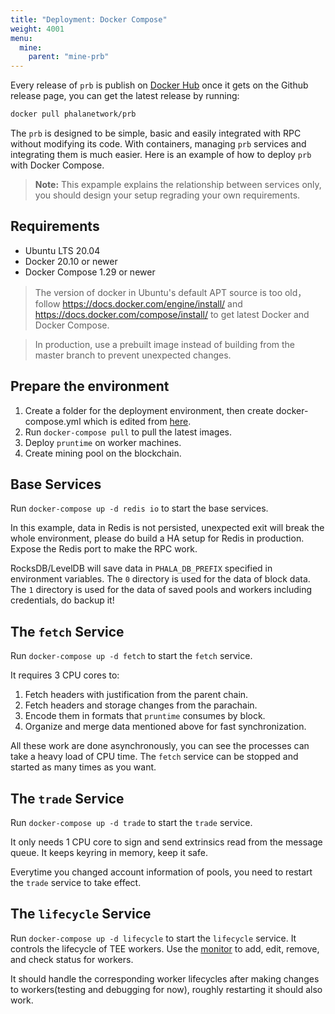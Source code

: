```yaml
---
title: "Deployment: Docker Compose"
weight: 4001
menu:
  mine:
    parent: "mine-prb"
---
```


Every release of `prb` is publish on [Docker Hub](https://hub.docker.com/r/phalanetwork/prb) once it gets on the Github release page, you can get the latest release by running:

```bash
docker pull phalanetwork/prb
```

The `prb` is designed to be simple, basic and easily integrated with RPC without modifying its code. With containers, managing `prb` services and integrating them is much easier. Here is an example of how to deploy `prb` with Docker Compose.

> **Note:** This expample explains the relationship between services only, you should design your setup regrading your own requirements.

## Requirements

- Ubuntu LTS 20.04
- Docker 20.10 or newer
- Docker Compose 1.29 or newer

> The version of docker in Ubuntu's default APT source is too old，follow https://docs.docker.com/engine/install/ and https://docs.docker.com/compose/install/ to get latest Docker and Docker Compose.

> In production, use a prebuilt image instead of building from the master branch to prevent unexpected changes.

## Prepare the environment

1. Create a folder for the deployment environment, then create docker-compose.yml which is edited from [here](https://github.com/Phala-Network/runtime-bridge/blob/master/docker/testing/bridge/docker-compose.example.yml).
2. Run `docker-compose pull` to pull the latest images.
3. Deploy `pruntime` on worker machines.
4. Create mining pool on the blockchain.

## Base Services

Run `docker-compose up -d redis io` to start the base services.

In this example, data in Redis is not persisted, unexpected exit will break the whole environment, please do build a HA setup for Redis in production. Expose the Redis port to make the RPC work.

RocksDB/LevelDB will save data in `PHALA_DB_PREFIX` specified in environment variables. The `0` directory is used for the data of block data. The `1` directory is used for the data of saved pools and workers including credentials, do backup it!

## The `fetch` Service

Run `docker-compose up -d fetch` to start the `fetch` service.

It requires 3 CPU cores to:

1. Fetch headers with justification from the parent chain.
2. Fetch headers and storage changes from the parachain.
3. Encode them in formats that `pruntime` consumes by block.
4. Organize and merge data mentioned above for fast synchronization.

All these work are done asynchronously, you can see the processes can take a heavy load of CPU time. The `fetch` service can be stopped and started as many times as you want.

## The `trade` Service

Run `docker-compose up -d trade` to start the `trade` service.

It only needs 1 CPU core to sign and send extrinsics read from the message queue. It keeps keyring in memory, keep it safe.

Everytime you changed account information of pools, you need to restart the `trade` service to take effect.

## The `lifecycle` Service

Run `docker-compose up -d lifecycle` to start the `lifecycle` service. It controls the lifecycle of TEE workers. Use the [monitor](https://github.com/Phala-Network/runtime-bridge-monitor) to add, edit, remove, and check status for workers.

It should handle the corresponding worker lifecycles after making changes to workers(testing and debugging for now), roughly restarting it should also work.
